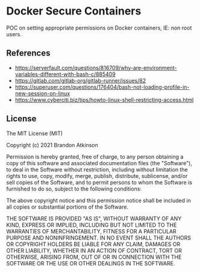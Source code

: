 # Docker Secure Containers
POC on setting appropriate permissions on Docker containers, IE: non root users.

## References
* https://serverfault.com/questions/816709/why-are-environment-variables-different-with-bash-c/885409
* https://gitlab.com/gitlab-org/gitlab-runner/issues/82
* https://superuser.com/questions/176404/bash-not-loading-profile-in-new-session-on-linux
* https://www.cyberciti.biz/tips/howto-linux-shell-restricting-access.html

## License
 
The MIT License (MIT)

Copyright (c) 2021 Brandon Atkinson

Permission is hereby granted, free of charge, to any person obtaining a copy of this software and associated documentation files (the "Software"), to deal in the Software without restriction, including without limitation the rights to use, copy, modify, merge, publish, distribute, sublicense, and/or sell copies of the Software, and to permit persons to whom the Software is furnished to do so, subject to the following conditions:

The above copyright notice and this permission notice shall be included in all copies or substantial portions of the Software.

THE SOFTWARE IS PROVIDED "AS IS", WITHOUT WARRANTY OF ANY KIND, EXPRESS OR IMPLIED, INCLUDING BUT NOT LIMITED TO THE WARRANTIES OF MERCHANTABILITY, FITNESS FOR A PARTICULAR PURPOSE AND NONINFRINGEMENT. IN NO EVENT SHALL THE AUTHORS OR COPYRIGHT HOLDERS BE LIABLE FOR ANY CLAIM, DAMAGES OR OTHER LIABILITY, WHETHER IN AN ACTION OF CONTRACT, TORT OR OTHERWISE, ARISING FROM, OUT OF OR IN CONNECTION WITH THE SOFTWARE OR THE USE OR OTHER DEALINGS IN THE SOFTWARE.
